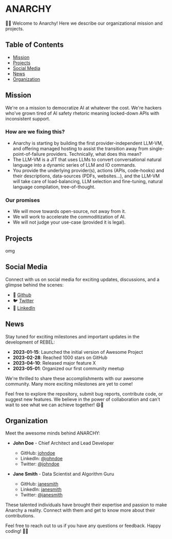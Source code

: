 # ANARCHY

🎉🚀 Welcome to Anarchy! Here we describe our organizational mission and projects.

## Table of Contents

- [Mission](#mission)
- [Projects](#projects)
- [Social Media](#social-media)
- [News](#news)
- [Organization](#organization)

## Mission
We're on a mission to democratize AI at whatever the cost. We're hackers who've grown tired of AI safety rhetoric meaning locked-down APIs with inconsistent support.

### How are we fixing this?
- Anarchy is starting by building the first provider-independent LLM-VM, and offering managed hosting to assist the transition away from single-point-of-failure providers.
Technically, what does this mean?
- The LLM-VM is a JIT that uses LLMs to convert conversational natural language into a dynamic series of LLM and IO commands.
- You provide the underlying provider(s), actions (APIs, code-hooks) and their descriptions, data-sources (PDFs, websites...), and the LLM-VM will take care of load-balancing, LLM selection and fine-tuning, natural language compilation, tree-of-thought.
### Our promises
- We will move towards open-source, not away from it.
- We will work to accelerate the commoditization of AI.
- We will not judge your use-case (provided it is legal).

## Projects

omg

## Social Media

Connect with us on social media for exciting updates, discussions, and a glimpse behind the scenes:

- 📸 [Github]([https://github.com/extensional/](https://github.com/extensional/))
- 🐦 [Twitter](https://twitter.com/awesomeproject)
- 📘 [LinkedIn](https://linkedin.com/awesomeproject)


## News

Stay tuned for exciting milestones and important updates in the development of REBEL:

- **2023-01-15**: Launched the initial version of Awesome Project
- **2023-02-28**: Reached 1000 stars on GitHub
- **2023-04-10**: Released major feature X
- **2023-05-01**: Organized our first community meetup

We're thrilled to share these accomplishments with our awesome community. Many more exciting milestones are yet to come!

Feel free to explore the repository, submit bug reports, contribute code, or suggest new features. We believe in the power of collaboration and can't wait to see what we can achieve together! 😄🌟


## Organization

Meet the awesome minds behind ANARCHY:

- **John Doe** - Chief Architect and Lead Developer
  - GitHub: [johndoe](https://github.com/johndoe)
  - LinkedIn: [@johndoe](https://twitter.com/johndoe)
  - Twitter: [@johndoe](https://twitter.com/johndoe)

- **Jane Smith** - Data Scientist and Algorithm Guru
  - GitHub: [janesmith](https://github.com/janesmith)
  - LinkedIn: [janesmith](https://github.com/janesmith)
  - Twitter: [@janesmith](https://twitter.com/janesmith)

These talented individuals have brought their expertise and passion to make Anarchy a reality. Connect with them and get to know more about their contributions.

Feel free to reach out to us if you have any questions or feedback. Happy coding! 🎉🚀
